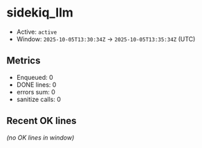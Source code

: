 # sidekiq_llm

- Active: `active`
- Window: `2025-10-05T13:30:34Z` → `2025-10-05T13:35:34Z` (UTC)

## Metrics
- Enqueued: 0
- DONE lines: 0
- errors sum: 0
- sanitize calls: 0

## Recent OK lines
_(no OK lines in window)_
